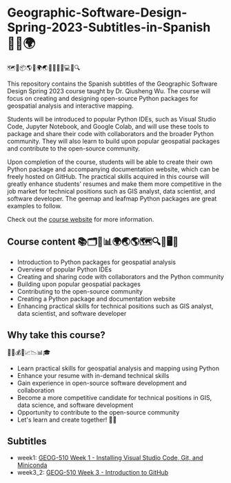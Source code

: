 # Geographic-Software-Design-Spring-2023-Subtitles-in-Spanish👨‍💻🌍

🗺️🐍📦🌎🌐🌍🌏🚀📝🤝👥💻🌱🔍

This repository contains the Spanish subtitles of the Geographic Software Design Spring 2023 course taught by Dr. Qiusheng Wu. The course will focus on creating and designing open-source Python packages for geospatial analysis and interactive mapping.

Students will be introduced to popular Python IDEs, such as Visual Studio Code, Jupyter Notebook, and Google Colab, and will use these tools to package and share their code with collaborators and the broader Python community. They will also learn to build upon popular geospatial packages and contribute to the open-source community.

Upon completion of the course, students will be able to create their own Python package and accompanying documentation website, which can be freely hosted on GitHub. The practical skills acquired in this course will greatly enhance students' resumes and make them more competitive in the job market for technical positions such as GIS analyst, data scientist, and software developer. The geemap and leafmap Python packages are great examples to follow.

Check out the [course website](https://sites.google.com/utk.edu/geog-510) for more information.

## Course content 📚🗂️📝📊🌍🌏🌎🗺️🔍🔭🖥️💼
- Introduction to Python packages for geospatial analysis
- Overview of popular Python IDEs
- Creating and sharing code with collaborators and the Python community
- Building upon popular geospatial packages
- Contributing to the open-source community
- Creating a Python package and documentation website
- Enhancing practical skills for technical positions such as GIS analyst, data scientist, and software developer

## Why take this course?
🤔💡💰💼📈📉📊🎓
- Learn practical skills for geospatial analysis and mapping using Python
- Enhance your resume with in-demand technical skills
- Gain experience in open-source software development and collaboration
- Become a more competitive candidate for technical positions in GIS, data science, and software development
- Opportunity to contribute to the open-source community
- Let's learn and create together! 🤝🌟

## Subtitles
- week1: [GEOG-510 Week 1 - Installing Visual Studio Code, Git, and Miniconda](https://youtu.be/aS5nDNLbO2w)
- week3_2: [GEOG-510 Week 3 - Introduction to GitHub](https://youtu.be/ndmJLOqs0lU)

